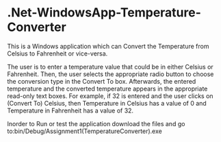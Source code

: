 # .Net-WindowsApp-Temperature-Converter
This is a Windows application which can Convert the Temperature from Celsius to Fahrenheit or vice-versa.

The user is to enter a temperature value that could be in either Celsius or Fahrenheit. Then, the user selects the appropriate radio button to choose the conversion type in the Convert To box. Afterwards, the entered temperature and the converted temperature appears in the appropriate read-only text boxes.
For example, if 32 is entered and the user clicks on (Convert To) Celsius, then Temperature in Celsius has a value of 0 and Temperature in Fahrenheit has a value of 32.

Inorder to Run or test  the application download the files and go to:bin/Debug/Assignment1(TemperatureConverter).exe
